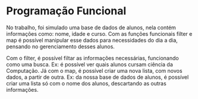 # Programação Funcional

No trabalho, foi simulado uma base de dados de alunos, nela contém informações como: nome, idade e curso. Com as funções funcionais filter e map é possível manipular esse dados para necessidades do dia a dia, pensando no gerenciamento desses alunos.

Com o filter, é possível filtar as informações necessárias, funcionando como uma busca. Ex: é possível ver quais alunos cursam ciência da Computação. Já com o map, é possível criar uma nova lista, com novos dados, a partir de outra. Ex: da nossa base de dados de alunos, é possível criar uma lista só com o nome dos alunos, descartando as outras informações.